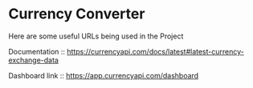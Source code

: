 # Currency Converter
Here are some useful URLs being used in the Project

Documentation :: 
https://currencyapi.com/docs/latest#latest-currency-exchange-data

Dashboard link ::
https://app.currencyapi.com/dashboard

